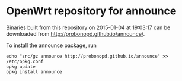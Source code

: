 OpenWrt repository for announce
========

Binaries built from this repository on 2015-01-04 at 19:03:17 can be downloaded from http://probonopd.github.io/announce/.

To install the announce package, run
```
echo "src/gz announce http://probonopd.github.io/announce" >> /etc/opkg.conf
opkg update
opkg install announce
```
